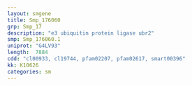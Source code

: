 ```yaml
---
layout: smgene
title: Smp_176060
grp: Smp_17
description: "e3 ubiquitin protein ligase ubr2"
smp: Smp_176060.1
uniprot: "G4LV93"
length:  7884
cdd: "cl00933, cl19744, pfam02207, pfam02617, smart00396"
kk: K10626
categories: sm
---
```

